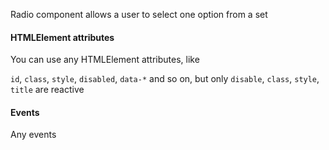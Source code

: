 Radio component allows a user to select one option from a set

#### HTMLElement attributes

You can use any HTMLElement attributes, like

`id`, `class`, `style`, `disabled`, `data-*` and so on, but only `disable`, `class`, `style`, `title` are reactive

#### Events

Any events
